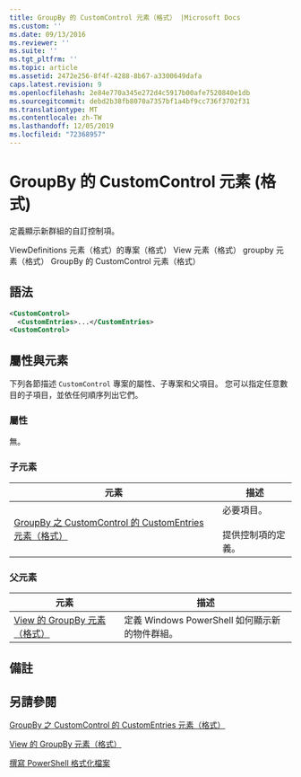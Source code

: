 ```yaml
---
title: GroupBy 的 CustomControl 元素（格式） |Microsoft Docs
ms.custom: ''
ms.date: 09/13/2016
ms.reviewer: ''
ms.suite: ''
ms.tgt_pltfrm: ''
ms.topic: article
ms.assetid: 2472e256-8f4f-4288-8b67-a3300649dafa
caps.latest.revision: 9
ms.openlocfilehash: 2e84e770a345e272d4c5917b00afe7520840e1db
ms.sourcegitcommit: debd2b38fb8070a7357bf1a4bf9cc736f3702f31
ms.translationtype: MT
ms.contentlocale: zh-TW
ms.lasthandoff: 12/05/2019
ms.locfileid: "72368957"
---
```

# <a name="customcontrol-element-for-groupby-format"></a>GroupBy 的 CustomControl 元素 (格式)

定義顯示新群組的自訂控制項。

ViewDefinitions 元素（格式）的專案（格式） View 元素（格式） groupby 元素（格式） GroupBy 的 CustomControl 元素（格式）

## <a name="syntax"></a>語法

```xml
<CustomControl>
  <CustomEntries>...</CustomEntries>
<CustomControl>
```

## <a name="attributes-and-elements"></a>屬性與元素

下列各節描述 `CustomControl` 專案的屬性、子專案和父項目。 您可以指定任意數目的子項目，並依任何順序列出它們。

### <a name="attributes"></a>屬性

無。

### <a name="child-elements"></a>子元素

|元素|描述|
|-------------|-----------------|
|[GroupBy 之 CustomControl 的 CustomEntries 元素（格式）](./customentries-element-for-customcontrol-for-groupby-format.md)|必要項目。<br /><br /> 提供控制項的定義。|

### <a name="parent-elements"></a>父元素

|元素|描述|
|-------------|-----------------|
|[View 的 GroupBy 元素（格式）](./groupby-element-for-view-format.md)|定義 Windows PowerShell 如何顯示新的物件群組。|

## <a name="remarks"></a>備註

## <a name="see-also"></a>另請參閱

[GroupBy 之 CustomControl 的 CustomEntries 元素（格式）](./customentries-element-for-customcontrol-for-groupby-format.md)

[View 的 GroupBy 元素（格式）](./groupby-element-for-view-format.md)

[撰寫 PowerShell 格式化檔案](./writing-a-powershell-formatting-file.md)
